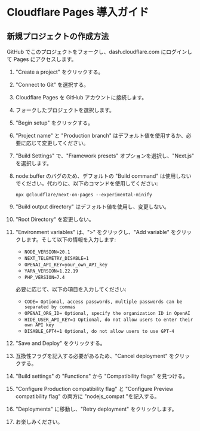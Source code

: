 # Cloudflare Pages 導入ガイド

## 新規プロジェクトの作成方法
GitHub でこのプロジェクトをフォークし、dash.cloudflare.com にログインして Pages にアクセスします。

1. "Create a project" をクリックする。
2. "Connect to Git" を選択する。
3. Cloudflare Pages を GitHub アカウントに接続します。
4. フォークしたプロジェクトを選択します。
5. "Begin setup" をクリックする。
6. "Project name" と "Production branch" はデフォルト値を使用するか、必要に応じて変更してください。
7. "Build Settings" で、"Framework presets" オプションを選択し、"Next.js" を選択します。
8. node:buffer のバグのため、デフォルトの "Build command" は使用しないでください。代わりに、以下のコマンドを使用してください:
    ```
    npx @cloudflare/next-on-pages --experimental-minify
    ```
9. "Build output directory" はデフォルト値を使用し、変更しない。
10. "Root Directory" を変更しない。
11. "Environment variables" は、">" をクリックし、"Add variable" をクリックします。そして以下の情報を入力します:
    - `NODE_VERSION=20.1`
    - `NEXT_TELEMETRY_DISABLE=1`
    - `OPENAI_API_KEY=your_own_API_key`
    - `YARN_VERSION=1.22.19`
    - `PHP_VERSION=7.4`

    必要に応じて、以下の項目を入力してください:

    - `CODE= Optional, access passwords, multiple passwords can be separated by commas`
    - `OPENAI_ORG_ID= Optional, specify the organization ID in OpenAI`
    - `HIDE_USER_API_KEY=1 Optional, do not allow users to enter their own API key`
    - `DISABLE_GPT4=1 Optional, do not allow users to use GPT-4`

12. "Save and Deploy" をクリックする。
13. 互換性フラグを記入する必要があるため、"Cancel deployment" をクリックする。
14. "Build settings" の "Functions" から "Compatibility flags" を見つける。
15. "Configure Production compatibility flag" と "Configure Preview compatibility flag" の両方に "nodejs_compat "を記入する。
16. "Deployments" に移動し、"Retry deployment" をクリックします。
17. お楽しみください。
